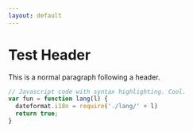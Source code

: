 ```yaml
---
layout: default
---
```


# [](#header-1)Test Header

This is a normal paragraph following a header.

```js
// Javascript code with syntax highlighting. Cool.
var fun = function lang(l) {
  dateformat.i18n = require('./lang/' + l)
  return true;
}
```
